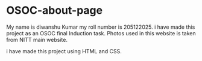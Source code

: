# OSOC-about-page
My name is diwanshu Kumar
my roll number is 205122025.
i have made this project as an OSOC final Induction task.
Photos used in this website is taken from NITT main website.

i have made this project using HTML and CSS.

